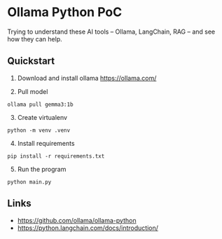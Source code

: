 # Ollama Python PoC

Trying to understand these AI tools – Ollama, LangChain, RAG – and see how they
can help.

## Quickstart

1. Download and install ollama https://ollama.com/

2. Pull model

```shell
ollama pull gemma3:1b
```

3. Create virtualenv

```shell
python -m venv .venv
```

4. Install requirements

```shell
pip install -r requirements.txt
```

5. Run the program

```shell
python main.py
```

## Links

- https://github.com/ollama/ollama-python
- https://python.langchain.com/docs/introduction/

